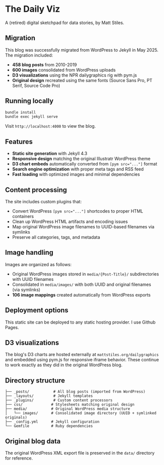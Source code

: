 # The Daily Viz

A (retired) digital sketchpad for data stories, by Matt Stiles.

## Migration

This blog was successfully migrated from WordPress to Jekyll in May 2025. The migration included:

- **458 blog posts** from 2010-2019
- **600 images** consolidated from WordPress uploads 
- **D3 visualizations** using the NPR dailygraphics rig with pym.js 
- **Original design** recreated using the same fonts (Source Sans Pro, PT Serif, Source Code Pro) 

## Running locally

```bash
bundle install
bundle exec jekyll serve
```

Visit `http://localhost:4000` to view the blog.

## Features

- **Static site generation** with Jekyll 4.3
- **Responsive design** matching the original Illustratr WordPress theme
- **D3 chart embeds** automatically converted from `[pym src="..."]` format
- **Search engine optimization** with proper meta tags and RSS feed
- **Fast loading** with optimized images and minimal dependencies

## Content processing

The site includes custom plugins that:

- Convert WordPress `[pym src="..."]` shortcodes to proper HTML containers
- Clean up WordPress HTML artifacts and encoding issues
- Map original WordPress image filenames to UUID-based filenames via symlinks
- Preserve all categories, tags, and metadata

## Image handling

Images are organized as follows:
- Original WordPress images stored in `media/{Post-Title}/` subdirectories with UUID filenames
- Consolidated in `media/images/` with both UUID and original filenames (via symlinks)
- **106 image mappings** created automatically from WordPress exports

## Deployment options

This static site can be deployed to any static hosting provider. I use Github Pages. 

## D3 visualizations

The blog's D3 charts are hosted externally at `mattstiles.org/dailygraphics` and embedded using pym.js for responsive iframe behavior. These continue to work exactly as they did in the original WordPress blog.

## Directory structure

```
├── _posts/           # All blog posts (imported from WordPress)
├── _layouts/         # Jekyll templates
├── _plugins/         # Custom content processors
├── css/             # Stylesheets matching original design
├── media/           # Original WordPress media structure
│   └── images/      # Consolidated image directory (UUID + symlinked originals)
├── _config.yml      # Jekyll configuration
└── Gemfile          # Ruby dependencies
```

## Original blog data

The original WordPress XML export file is preserved in the `data/` directory for reference. 